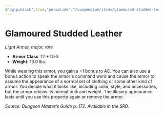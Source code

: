 ```yaml
---
{"dg-publish":true,"permalink":"/compendium/items/glamoured-studded-leather/","tags":["compendium/src/5e/dmg","item/armor/light","item/rarity/rare","item/tier/major"]}
---
```


# Glamoured Studded Leather
*Light Armor, major, rare*  

- **Armor Class**: 12 + DEX
- **Weight**: 13.0 lbs.

While wearing this armor, you gain a +1 bonus to AC. You can also use a bonus action to speak the armor's command word and cause the armor to assume the appearance of a normal set of clothing or some other kind of armor. You decide what it looks like, including color, style, and accessories, but the armor retains its normal bulk and weight. The illusory appearance lasts until you use this property again or remove the armor.

*Source: Dungeon Master's Guide p. 172. Available in the SRD.*